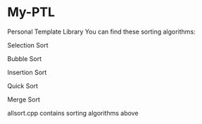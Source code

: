 # My-PTL
Personal Template Library
You can find these sorting algorithms:
  
  Selection Sort
  
  Bubble Sort
  
  Insertion Sort
  
  Quick Sort
  
  Merge Sort
  
allsort.cpp contains sorting algorithms above
